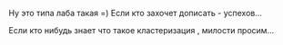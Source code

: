Ну это типа лаба такая =)
Если кто захочет дописать - успехов...

Если кто нибудь знает что такое кластеризация , милости просим...
